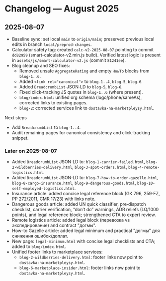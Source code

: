 # Changelog — August 2025

## 2025-08-07

- Baseline sync: set local `main` to `origin/main`; preserved previous local edits in branch `local/preprod-changes`.
- Calculator safety tag: created `calc-v2-2025-08-07` pointing to commit `dd82959` (smart-calculator-v2.min.js build). Verified latest logic is present in `assets/js/smart-calculator-v2.js` (commit `81241ee`).
- Blog cleanup and SEO fixes:
  - Removed unsafe `AggregateRating` and empty `HowTo` blocks from `blog-1..6`.
  - Added `<link rel="canonical">` to `blog-1..4`, `blog-5`, `blog-6`.
  - Added `BreadcrumbList` JSON‑LD to `blog-5`, `blog-6`.
  - Fixed click-tracking JS quotes in `blog-1..6` (where present).
  - `blog/index.html`: unified org schema (logo/phone/sameAs), corrected links to existing pages.
  - `blog-2`: corrected services link to `dostavka-na-marketpleysy.html`.

Next steps
- Add `BreadcrumbList` to `blog-1..4`.
- Audit remaining pages for canonical consistency and click-tracking snippet.

### Later on 2025-08-07

- Added `BreadcrumbList` JSON‑LD to: `blog-1-carrier-failed.html`, `blog-2-wildberries-delivery.html`, `blog-3-spot-orders.html`, `blog-4-remote-logistics.html`.
- Added `BreadcrumbList` JSON‑LD to: `blog-7-how-to-order-gazelle.html`, `blog-8-cargo-insurance.html`, `blog-9-dangerous-goods.html`, `blog-10-self-employed-logistics.html`.
- Insurance article: added concise legal reference block (GК 796, 259‑FZ, PP 272/2011, CMR 17/23) with links note.
- Dangerous goods article: added UN quick classifier, pre‑dispatch checklist, carrier verification, “don’t do” warnings, ADR reliefs (LQ/1000 points), and legal reference block; strengthened CTA to expert review.
- Remote logistics article: added legal block (перевозка vs экспедирование) and contract "догмы".
- How-to Gazelle article: added legal minimum and practical "догмы" для снижения ошибок/доплат.
- New page: `legal-minimum.html` with concise legal checklists and CTA; added to `blog/index.html`.
- Unified footer links to marketplace services:
  - `blog-2-wildberries-delivery.html`: footer links now point to `dostavka-na-marketpleysy.html`.
  - `blog-6-marketplace-insider.html`: footer links now point to `dostavka-na-marketpleysy.html`.


